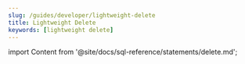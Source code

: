 ```yaml
---
slug: /guides/developer/lightweight-delete
title: Lightweight Delete
keywords: [lightweight delete]
---
```

import Content from '@site/docs/sql-reference/statements/delete.md';

<Content />
